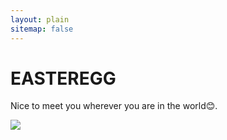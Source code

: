 ```yaml
---
layout: plain
sitemap: false
---
```


# EASTEREGG

Nice to meet you wherever you are in the world😊.

<div class="visitor-map" id="visitor-map-1">
<script type="text/javascript" id="clstr_globe" src="//clustrmaps.com/globe.js?d=Ad3TviOqDHsVtOCYhcgps89JxsZQA9CUrbaly3rhfLM"></script>
</div>

<div class="visitor-map" id="visitor-map-2">
<a href="https://clustrmaps.com/site/1bz34" title="Visit tracker"><img src="//clustrmaps.com/map_v2.png?cl=ffffff&w=300&t=n&d=Ad3TviOqDHsVtOCYhcgps89JxsZQA9CUrbaly3rhfLM&co=4f8ab5" /></a>
</div>